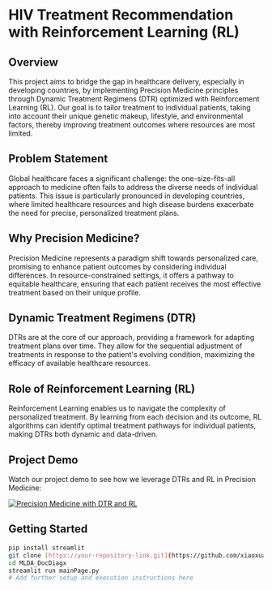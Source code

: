 # HIV Treatment Recommendation with Reinforcement Learning (RL)

## Overview

This project aims to bridge the gap in healthcare delivery, especially in developing countries, by implementing Precision Medicine principles through Dynamic Treatment Regimens (DTR) optimized with Reinforcement Learning (RL). Our goal is to tailor treatment to individual patients, taking into account their unique genetic makeup, lifestyle, and environmental factors, thereby improving treatment outcomes where resources are most limited.

## Problem Statement

Global healthcare faces a significant challenge: the one-size-fits-all approach to medicine often fails to address the diverse needs of individual patients. This issue is particularly pronounced in developing countries, where limited healthcare resources and high disease burdens exacerbate the need for precise, personalized treatment plans.

## Why Precision Medicine?

Precision Medicine represents a paradigm shift towards personalized care, promising to enhance patient outcomes by considering individual differences. In resource-constrained settings, it offers a pathway to equitable healthcare, ensuring that each patient receives the most effective treatment based on their unique profile.

## Dynamic Treatment Regimens (DTR)

DTRs are at the core of our approach, providing a framework for adapting treatment plans over time. They allow for the sequential adjustment of treatments in response to the patient's evolving condition, maximizing the efficacy of available healthcare resources.

## Role of Reinforcement Learning (RL)

Reinforcement Learning enables us to navigate the complexity of personalized treatment. By learning from each decision and its outcome, RL algorithms can identify optimal treatment pathways for individual patients, making DTRs both dynamic and data-driven.

## Project Demo

Watch our project demo to see how we leverage DTRs and RL in Precision Medicine:

[![Precision Medicine with DTR and RL](https://img.youtube.com/vi/ewmPjeglq_4/0.jpg)](https://youtu.be/ewmPjeglq_4)

## Getting Started

```bash
pip install streamlit
git clone [https://your-repository-link.git](https://github.com/xiaoxuanfu/MLDA_DocDiagx.git)
cd MLDA_DocDiagx
streamlit run mainPage.py
# Add further setup and execution instructions here
